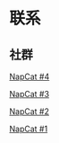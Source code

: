 # 联系
## 社群
[NapCat #4](https://qm.qq.com/q/CMmPbGw0jA)

[NapCat #3](https://qm.qq.com/q/8zJMLjqy2Y)

[NapCat #2](https://qm.qq.com/q/uhRrZRqwEK)

[NapCat #1](https://qm.qq.com/q/cnr2C9UifC)
